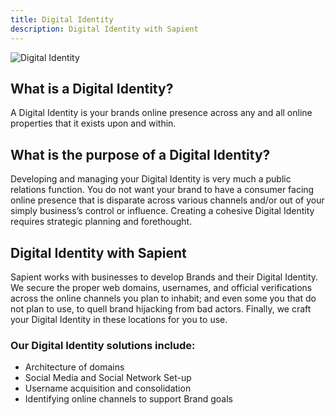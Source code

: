```yaml
---
title: Digital Identity
description: Digital Identity with Sapient
---
```

![Digital Identity](/development/development-digital_identity.webp)
<!-- <div>
  <img src="https://sbmedia.blob.core.windows.net/images/branding-web-design-concept.jpg" srcset="https://sbmedia.blob.core.windows.net/images/branding-web-design-concept.jpg 2x" alt="Digital Identity"/>
</div> -->

## What is a Digital Identity?

A Digital Identity is your brands online presence across any and all online properties that it exists upon and within.

## What is the purpose of a Digital Identity?

Developing and managing your Digital Identity is very much a public relations function. You do not want your brand to have a consumer facing online presence that is disparate across various channels and/or out of your simply business’s control or influence. Creating a cohesive Digital Identity requires strategic planning and forethought.

## Digital Identity with Sapient

Sapient works with businesses to develop Brands and their Digital Identity. We secure the proper web domains, usernames, and official verifications across the online channels you plan to inhabit; and even some you that do not plan to use, to quell brand hijacking from bad actors. Finally, we craft your Digital Identity in these locations for you to use.

### Our Digital Identity solutions include:

- Architecture of domains
- Social Media and Social Network Set-up
- Username acquisition and consolidation
- Identifying online channels to support Brand goals
